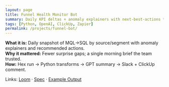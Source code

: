 ```yaml
---
layout: page
title: Funnel Health Monitor Bot
summary: Daily KPI deltas + anomaly explainers with next-best-actions to Slack.
tags: [Python, OpenAI, ClickUp, Zapier]
permalink: /projects/funnel-bot/
---
```


**What it is:** Daily snapshot of MQL→SQL by source/segment with anomaly explainers and recommended actions.  
**Why it mattered:** Fewer surprise gaps; a single morning brief the team trusted.  
**How:** Hex run → Python transforms → GPT summary → Slack + ClickUp comment.

Links: [Loom](#) · [Spec](#) · [Example Output](#)
